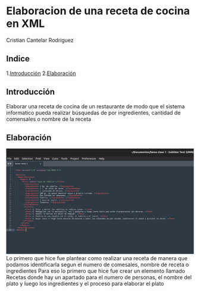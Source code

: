 # Elaboracion de una receta de cocina en XML
Cristian Cantelar Rodriguez
## Indice
1.[Introducción](#P1)
2.[Elaboración](#P2)

<div id='P1' />

## Introducción
Elaborar una receta de cocina de un restaurante de modo que el sistema informatico pueda realizar búsquedas de por ingredientes, cantidad de comensales o nombre de la receta

<div id='P2' />

## Elaboración
![image](/Paso1.PNG)
Lo primero que hice fue plantear como realizar una receta de manera que podamos identificarla segun el numero de comesales, nombre de receta o ingredientes
Para eso lo primero que hice fue crear un elemento llamado Recetas donde hay un apartado para el numero de personas, el nombre del plato y luego los ingredientes y el proceso para elaborar el plato

